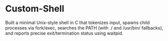 # Custom-Shell
Built a minimal Unix-style shell in C that tokenizes input, spawns child processes via fork/exec, searches the PATH (with ./ and /usr/bin/ fallbacks), and reports precise exit/termination status using waitpid.
